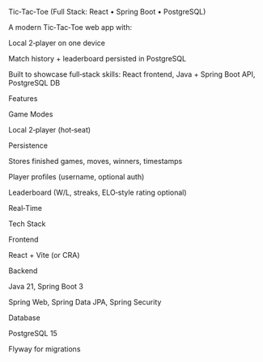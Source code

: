 Tic‑Tac‑Toe (Full Stack: React • Spring Boot • PostgreSQL)

A modern Tic‑Tac‑Toe web app with:

Local 2‑player on one device

Match history + leaderboard persisted in PostgreSQL

Built to showcase full‑stack skills: React frontend, Java + Spring Boot API, PostgreSQL DB

Features

Game Modes


Local 2‑player (hot‑seat)

Persistence

Stores finished games, moves, winners, timestamps

Player profiles (username, optional auth)

Leaderboard (W/L, streaks, ELO‑style rating optional)

Real‑Time

Tech Stack

Frontend

React + Vite (or CRA)

Backend

Java 21, Spring Boot 3

Spring Web, Spring Data JPA, Spring Security


Database

PostgreSQL 15

Flyway for migrations
